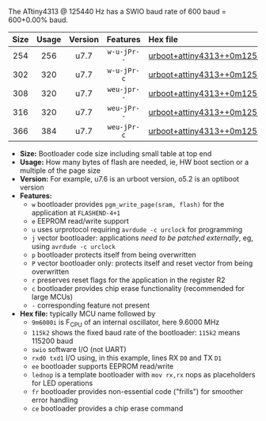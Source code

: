 The ATtiny4313 @ 125440 Hz has a SWIO baud rate of 600 baud = 600+0.00% baud.

|Size|Usage|Version|Features|Hex file|
|:-:|:-:|:-:|:-:|:--|
|254|256|u7.7|`w-u-jPr--`|[urboot+attiny4313++0m125440i++++0k6_swio_rxd0_txd1_lednop.hex](https://raw.githubusercontent.com/stefanrueger/urboot.hex/main/mcus/attiny4313/internal_oscillator/fint++0m125440_Hz/br++++0k6_bps/urboot+attiny4313++0m125440i++++0k6_swio_rxd0_txd1_lednop.hex)|
|302|320|u7.7|`w-u-jPr-c`|[urboot+attiny4313++0m125440i++++0k6_swio_rxd0_txd1_lednop_fr_ce.hex](https://raw.githubusercontent.com/stefanrueger/urboot.hex/main/mcus/attiny4313/internal_oscillator/fint++0m125440_Hz/br++++0k6_bps/urboot+attiny4313++0m125440i++++0k6_swio_rxd0_txd1_lednop_fr_ce.hex)|
|308|320|u7.7|`weu-jpr--`|[urboot+attiny4313++0m125440i++++0k6_swio_rxd0_txd1_ee_lednop.hex](https://raw.githubusercontent.com/stefanrueger/urboot.hex/main/mcus/attiny4313/internal_oscillator/fint++0m125440_Hz/br++++0k6_bps/urboot+attiny4313++0m125440i++++0k6_swio_rxd0_txd1_ee_lednop.hex)|
|316|320|u7.7|`weu-jPr--`|[urboot+attiny4313++0m125440i++++0k6_swio_rxd0_txd1_ee.hex](https://raw.githubusercontent.com/stefanrueger/urboot.hex/main/mcus/attiny4313/internal_oscillator/fint++0m125440_Hz/br++++0k6_bps/urboot+attiny4313++0m125440i++++0k6_swio_rxd0_txd1_ee.hex)|
|366|384|u7.7|`weu-jPr-c`|[urboot+attiny4313++0m125440i++++0k6_swio_rxd0_txd1_ee_lednop_fr_ce.hex](https://raw.githubusercontent.com/stefanrueger/urboot.hex/main/mcus/attiny4313/internal_oscillator/fint++0m125440_Hz/br++++0k6_bps/urboot+attiny4313++0m125440i++++0k6_swio_rxd0_txd1_ee_lednop_fr_ce.hex)|

- **Size:** Bootloader code size including small table at top end
- **Usage:** How many bytes of flash are needed, ie, HW boot section or a multiple of the page size
- **Version:** For example, u7.6 is an urboot version, o5.2 is an optiboot version
- **Features:**
  + `w` bootloader provides `pgm_write_page(sram, flash)` for the application at `FLASHEND-4+1`
  + `e` EEPROM read/write support
  + `u` uses urprotocol requiring `avrdude -c urclock` for programming
  + `j` vector bootloader: applications *need to be patched externally*, eg, using `avrdude -c urclock`
  + `p` bootloader protects itself from being overwritten
  + `P` vector bootloader only: protects itself and reset vector from being overwritten
  + `r` preserves reset flags for the application in the register R2
  + `c` bootloader provides chip erase functionality (recommended for large MCUs)
  + `-` corresponding feature not present
- **Hex file:** typically MCU name followed by
  + `9m6000i` is F<sub>CPU</sub> of an internal oscillator, here 9.6000 MHz
  + `115k2` shows the fixed baud rate of the bootloader: `115k2` means 115200 baud
  + `swio` software I/O (not UART)
  + `rxd0 txd1` I/O using, in this example, lines RX `D0` and TX `D1`
  + `ee` bootloader supports EEPROM read/write
  + `lednop` is a template bootloader with `mov rx,rx` nops as placeholders for LED operations
  + `fr` bootloader provides non-essential code ("frills") for smoother error handling
  + `ce` bootloader provides a chip erase command
